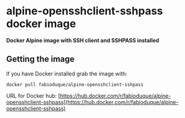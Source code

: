 # alpine-opensshclient-sshpass docker image

**Docker Alpine image with SSH client and SSHPASS installed**

## Getting the image ##
If you have Docker installed grab the image with:

`docker pull fabioduque/alpine-opensshclient-sshpass`

URL for Docker hub:
[https://hub.docker.com/r/fabioduque/alpine-opensshclient-sshpass](https://hub.docker.com/r/fabioduque/alpine-opensshclient-sshpass)